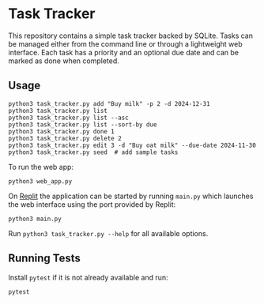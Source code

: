 # Task Tracker

This repository contains a simple task tracker backed by SQLite. Tasks can be managed either from the command line or through a lightweight web interface. Each task has a priority and an optional due date and can be marked as done when completed.

## Usage

```
python3 task_tracker.py add "Buy milk" -p 2 -d 2024-12-31
python3 task_tracker.py list
python3 task_tracker.py list --asc
python3 task_tracker.py list --sort-by due
python3 task_tracker.py done 1
python3 task_tracker.py delete 2
python3 task_tracker.py edit 3 -d "Buy oat milk" --due-date 2024-11-30
python3 task_tracker.py seed  # add sample tasks
```

To run the web app:

```
python3 web_app.py
```

On [Replit](https://replit.com) the application can be started by running
`main.py` which launches the web interface using the port provided by Replit:

```
python3 main.py
```

Run `python3 task_tracker.py --help` for all available options.

## Running Tests

Install `pytest` if it is not already available and run:

```
pytest
```
